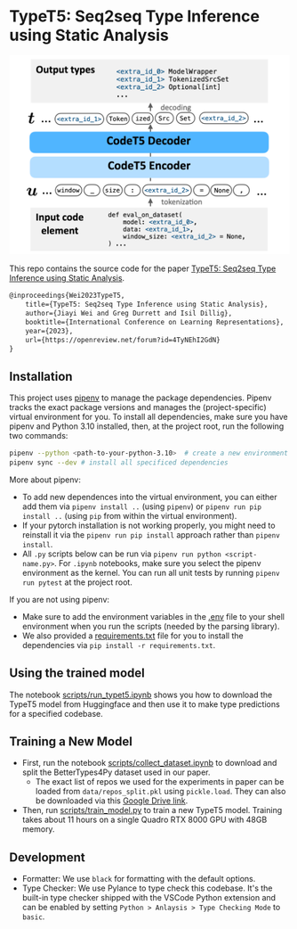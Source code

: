 # TypeT5: Seq2seq Type Inference using Static Analysis

<img src="data/TypeT5-Workflow.png" width="600" alt="TypeT5 Workflow">

This repo contains the source code for the paper [TypeT5: Seq2seq Type Inference using Static Analysis](https://openreview.net/forum?id=4TyNEhI2GdN&noteId=EX_-kP9xah).

```
@inproceedings{Wei2023TypeT5,
    title={TypeT5: Seq2seq Type Inference using Static Analysis},
    author={Jiayi Wei and Greg Durrett and Isil Dillig},
    booktitle={International Conference on Learning Representations},
    year={2023},
    url={https://openreview.net/forum?id=4TyNEhI2GdN}
}
```

## Installation

This project uses [pipenv](https://pipenv.pypa.io/en/latest/) to manage the package dependencies. Pipenv tracks the exact package versions and manages the (project-specific) virtual environment for you. To install all dependencies, make sure you have pipenv and Python 3.10 installed, then, at the project root, run the following two commands:
```bash
pipenv --python <path-to-your-python-3.10>  # create a new environment for this project
pipenv sync --dev # install all specificed dependencies
```

More about pipenv:
- To add new dependences into the virtual environment, you can either add them via `pipenv install ..` (using `pipenv`) or `pipenv run pip install ..` (using `pip` from within the virtual environment).
- If your pytorch installation is not working properly, you might need to reinstall it via the `pipenv run pip install` approach rather than `pipenv install`.
- All `.py` scripts below can be run via `pipenv run python <script-name.py>`. For `.ipynb` notebooks, make sure you select the pipenv environment as the kernel. You can run all unit tests by running `pipenv run pytest` at the project root.

If you are not using pipenv:
- Make sure to add the environment variables in the [.env](.env) file to your shell environment when you run the scripts (needed by the parsing library).
- We also provided a [requirements.txt](requirements.txt) file for you to install the dependencies via `pip install -r requirements.txt`.


## Using the trained model
The notebook [scripts/run_typet5.ipynb](scripts/run_typet5.ipynb) shows you how to download the TypeT5 model from Huggingface and then use it to make type predictions for a specified codebase.

## Training a New Model

- First, run the notebook [scripts/collect_dataset.ipynb](scripts/collect_dataset.ipynb) to download and split the BetterTypes4Py dataset used in our paper.
    - The exact list of repos we used for the experiments in paper can be loaded from `data/repos_split.pkl` using `pickle.load`. They can also be downloaded via this [Google Drive link](https://drive.google.com/drive/folders/1lXKtwi7AOI-w4ESgMi7J5YAHRGP-JhG5?usp=sharing).
- Then, run [scripts/train_model.py](scripts/train_model.py) to train a new TypeT5 model. Training takes about 11 hours on a single Quadro RTX 8000 GPU with 48GB memory.


## Development
- Formatter: We use `black` for formatting with the default options.
- Type Checker: We use Pylance to type check this codebase. It's the built-in type checker shipped with the VSCode Python extension and can be enabled by setting `Python > Anlaysis > Type Checking Mode` to `basic`.
